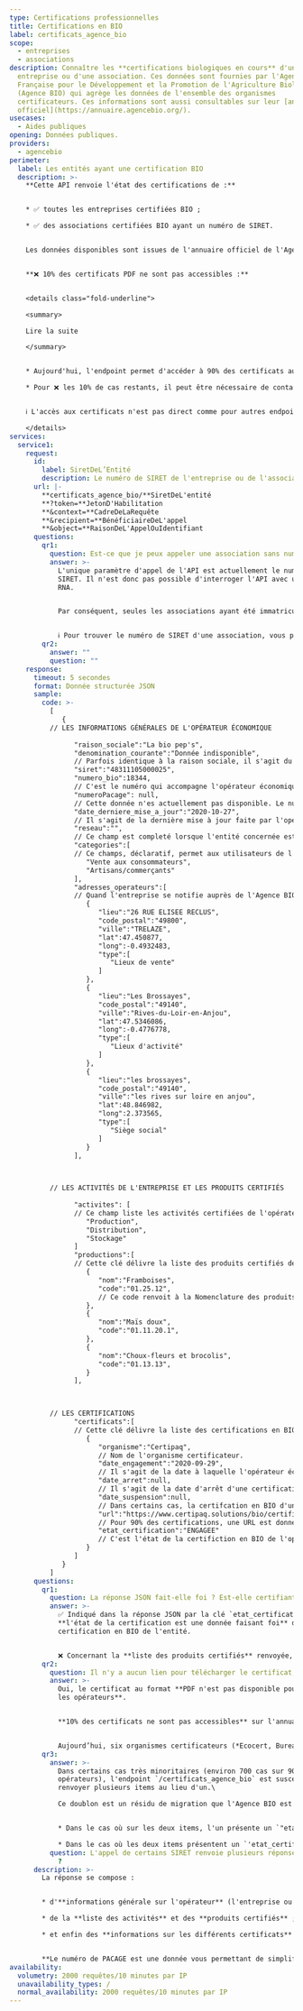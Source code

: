```yaml
---
type: Certifications professionnelles
title: Certifications en BIO
label: certificats_agence_bio
scope:
  - entreprises
  - associations
description: Connaître les **certifications biologiques en cours** d'une
  entreprise ou d'une association. Ces données sont fournies par l'Agence
  Française pour le Développement et la Promotion de l'Agriculture Biologique
  (Agence BIO) qui agrège les données de l'ensemble des organismes
  certificateurs. Ces informations sont aussi consultables sur leur [annuaire
  officiel](https://annuaire.agencebio.org/).
usecases:
  - Aides publiques
opening: Données publiques.
providers:
  - agencebio
perimeter:
  label: Les entités ayant une certification BIO
  description: >-
    **Cette API renvoie l'état des certifications de :**


    * ✅ toutes les entreprises certifiées BIO ; 

    * ✅ des associations certifiées BIO ayant un numéro de SIRET.


    Les données disponibles sont issues de l'annuaire officiel de l'Agence BIO, lui même alimenté par les différents organismes certificateurs : la donnée JSON renvoyée est elle-même certifiée.


    **❌ 10% des certificats PDF ne sont pas accessibles :** 


    <details class="fold-underline">

    <summary>

    Lire la suite

    </summary>


    * Aujourd'hui, l'endpoint permet d'accéder à 90% des certificats au format PDF correspondant aux opérateurs des ✅ **six organismes certificateurs** (*Ecocert, Bureau Veritas, Certipaq, Alpes contrôles, Certis* et *Control Union*) ayant mis en ligne ces documents.

    * Pour ❌ les 10% de cas restants, il peut être nécessaire de contacter l'organisme certificateur pour obtenir la pièce justificative.


    ℹ️ L'accès aux certificats n'est pas direct comme pour autres endpoint API Entreprise. Les documents sont accessibles en suivant le lien transmis, permettant de se rendre sur la page HTML de l'annuaire en ligne sur lequel il est possible de télécharger les certificats.

    </details>
services:
  service1:
    request:
      id:
        label: SiretDeL’Entité
        description: Le numéro de SIRET de l'entreprise ou de l'association
      url: |-
        **certificats_agence_bio/**SiretDeL'entité
        **?token=**JetonD'Habilitation
        **&context=**CadreDeLaRequête
        **&recipient=**BénéficiaireDeL'appel
        **&object=**RaisonDeL'AppelOuIdentifiant
      questions:
        qr1:
          question: Est-ce que je peux appeler une association sans numéro de SIRET ?
          answer: >-
            L'unique paramètre d'appel de l'API est actuellement le numéro de
            SIRET. Il n'est donc pas possible d'interroger l'API avec un numéro
            RNA.


            Par conséquent, seules les associations ayant été immatriculées au Répertoire Sirene, et donc dotées d'un numéro de SIRET, sont accessibles depuis cet endpoint.


            ℹ️ Pour trouver le numéro de SIRET d'une association, vous pouvez vous aider de l'[annuaire des entreprises](https://annuaire-entreprises.data.gouv.fr/). En entrant le nom de l'association, si celle-ci est enregistrée, vous la retrouverez.
        qr2:
          answer: ""
          question: ""
    response:
      timeout: 5 secondes
      format: Donnée structurée JSON
      sample:
        code: >-
          [
             {
          // LES INFORMATIONS GÉNÉRALES DE L'OPÉRATEUR ÉCONOMIQUE
             
                "raison_sociale":"La bio pep's",
                "denomination_courante":"Donnée indisponible",
                // Parfois identique à la raison sociale, il s'agit du nom donné à l'entité concernée.
                "siret":"48311105000025",
                "numero_bio":18344,
                // C'est le numéro qui accompagne l'opérateur économique (entreprise ou association certifiées en BIO) tout au long de sa vie, même en cas de changement d'activité, ou d'orgnanisme de certification. Seule le changement de numéro de SIRET implique un changement du numéro BIO.
                "numeroPacage": null,
                // Cette donnée n'es actuellement pas disponible. Le numéro de PACAGE est l'identifiant de l'exploitation de l'opérateur dans sa déclaration d'aide PAC.
                "date_derniere_mise_a_jour":"2020-10-27",
                // Il s'agit de la dernière mise à jour faite par l'opérateur économique. Celle-ci n'implique donc pas une mise à jour de toutes les données.
                "reseau":"",
                // Ce champ est completé lorsque l'entité concernée est rattachée à un réseau. C'est souvent le cas pour les distributeurs. Cette donnée est déclarative.
                "categories":[
                // Ce champs, déclaratif, permet aux utilisateurs de l'Annuaire de l'Agence BIO (https://www.agencebio.org/vos-outils/annuaire/) de filtrer les opérateurs économiques avec six catégories : "Artisans/commerçants" ; "Grandes surfaces généralistes" ; "Grossistes" ; "Magasins spécialisés" ; "Restaurants" ; "Vente aux consommateurs".
                   "Vente aux consommateurs",
                   "Artisans/commerçants"
                ],
                "adresses_operateurs":[
                // Quand l'entreprise se notifie auprès de l'Agence BIO, une adresse postale récupérée auprès de l'INSEE est automatiquement proposée. L'opérateur économique peut décider d'ajouter d'autres adresses. Ce qui est le cas dans l'exemple ci-dessous avec le lieu de vente, le lieu d'activité et le siège social. Dans la grande majortié des cas, les opérateurs ne déclarent qu'une seule adresse.
                   {
                      "lieu":"26 RUE ELISEE RECLUS",
                      "code_postal":"49800",
                      "ville":"TRELAZE",
                      "lat":47.450877,
                      "long":-0.4932483,
                      "type":[
                         "Lieux de vente"
                      ]
                   },
                   {
                      "lieu":"Les Brossayes",
                      "code_postal":"49140",
                      "ville":"Rives-du-Loir-en-Anjou",
                      "lat":47.5346086,
                      "long":-0.4776778,
                      "type":[
                         "Lieux d'activité"
                      ]
                   },
                   {
                      "lieu":"les brossayes",
                      "code_postal":"49140",
                      "ville":"les rives sur loire en anjou",
                      "lat":48.846982,
                      "long":2.373565,
                      "type":[
                         "Siège social"
                      ]
                   }
                ],


                
          // LES ACTIVITÉS DE L'ENTREPRISE ET LES PRODUITS CERTIFIÉS
             
                "activites": [
                // Ce champ liste les activités certifiées de l'opérateur économique : "Production", "Preparation", "Distribution", "Stockage", "Importation" et/ou "Restauration".
                   "Production", 
                   "Distribution", 
                   "Stockage"
                ]      
                "productions":[
                // Cette clé délivre la liste des produits certifiés de l'opérateur économique. Cette liste n'est disponible que si l'opérateur a déclaré une activité de "Production".
                   {
                      "nom":"Framboises",
                      "code":"01.25.12",
                      // Ce code renvoit à la Nomenclature des produits français de l'INSEE, disponible par en suivant ce lien : https://www.insee.fr/fr/metadonnees/cpfr21?champRecherche=true 
                   },
                   {
                      "nom":"Maïs doux",
                      "code":"01.11.20.1",
                   },
                   {
                      "nom":"Choux-fleurs et brocolis",
                      "code":"01.13.13",
                   }
                ],


                
          // LES CERTIFICATIONS
                "certificats":[
                // Cette clé délivre la liste des certifications en BIO de l'opérateur. Un opérateur peut avoir plusieurs certificats s'il a plusieurs organismes certificateurs.
                   {
                      "organisme":"Certipaq",
                      // Nom de l'organisme certificateur.
                      "date_engagement":"2020-09-29",
                      // Il s'agit de la date à laquelle l'opérateur économique s'engage à respecter le cahier des charges BIO. Cette donnée est fournie par l'organisme certificateur et fait référence. Cette date ne correspond pas forcément au démarrage concrêt de l'activité.
                      "date_arret":null,
                      // Il s'agit de la date d'arrêt d'une certification. Ce cas assez rare.
                      "date_suspension":null,
                      // Dans certains cas, la certifcation en BIO d'un opérateur peut être "SUSPENDUE" (voir ci-dessous), cette date correspond à cette suspension.
                      "url":"https://www.certipaq.solutions/bio/certificats/fiche/56530/barbot-fabrice/",
                      // Pour 90% des certifications, une URL est donnée, permettant de se rendre sur le site de l'organisme certificateur donnant accès au certificat au format PDF. Pour en savoir plus, consulter le bloc question/réponse de cette documentation.
                      "etat_certification":"ENGAGEE"
                      // C'est l'état de la certifiction en BIO de l'opérateur. Lorsque la certification est active, la certification est dite "ENGAGEE". Lorsque la certification est arrêtée temporairement par l'organisme de certification, généralement parce qu'un écart a été observé avec le règlement, la certification est"SUSPENDUE". Cette suspension est temporaire. Si la suspension dure un an, l'état indique "RETIREE". Si la suspension est définitive, l'état indique "ARRETEE".
                   }
                ]
             }
          ]
      questions:
        qr1:
          question: La réponse JSON fait-elle foi ? Est-elle certifiante ?
          answer: >-
            ✅ Indiqué dans la réponse JSON par la clé `etat_certification`,
            **l'état de la certification est une donnée faisant foi** de la
            certification en BIO de l'entité.


            ❌ Concernant la **liste des produits certifiés** renvoyée, **un décalage avec la réalité du terrain peut subvenir** car les données correspondent actuellement à la déclaration de l'opérateur. L'Agence BIO travaille avec les organismes certificateurs pour récupérer de façon automatique les productions certifiées.
        qr2:
          question: Il n'y a aucun lien pour télécharger le certificat, est-ce normal ?
          answer: >-
            Oui, le certificat au format **PDF n'est pas disponible pour tous
            les opérateurs**.


            **10% des certificats ne sont pas accessibles** sur l'annuaire de l'Agence BIO. Cet endpoint vous donne l'URL d'accès à la page HTML de l'annuaire dans le cas où le certificat est disponible.


            Aujourd’hui, six organismes certificateurs (*Ecocert, Bureau Veritas, Certipaq, Alpes controles, Certis* et *Control Union*) ont mis en ligne les certificats. Pour les 10% restants, il peut être nécessaire de contacter l'organisme certificateur indiqué dans la réponse JSON pour obtenir la pièce justificative.
        qr3:
          answer: >-
            Dans certains cas très minoritaires (environ 700 cas sur 90 000
            opérateurs), l'endpoint `/certificats_agence_bio` est susceptible de
            renvoyer plusieurs items au lieu d'un.\

            Ce doublon est un résidu de migration que l'Agence BIO est en train de progressivement résorber.


            * Dans le cas où sur les deux items, l'un présente un `"etat_certification" = "ARRETEE"`/`"SUSPENDUE"`/`"RETIREE"` ; et le doublon, un `"etat_certification" = "ENGAGEE"`. Vous pouvez tenir compte uniquement de ce dernier. La section présentant un état engagé prévalant sur l'autre.

            * Dans le cas où les deux items présentent un `'etat_certification'` engagé. Il n'y aucun moyen de savoir lequel est à jour. L'Agence BIO elle-même résorbe progressivement ces doublons en collaboration avec les organismes certificateurs.
          question: L'appel de certains SIRET renvoie plusieurs réponses, laquelle choisir
            ?
      description: >-
        La réponse se compose : 


        * d'**informations générale sur l'opérateur** (l'entreprise ou l'association certifiée), telles que sa raison sociale, son numéro BIO, ses adresses postales ;

        * de la **liste des activités** et des **produits certifiés** ;

        * et enfin des **informations sur les différents certificats** (état de la certification, nom de l'organisme, dates clés) accompagnées d'une **URL pour télécharger le certificat** depuis l'annuaire de l'Agence BIO.


        **Le numéro de PACAGE est une donnée vous permettant de simplifier vos démarches ?** il n'est actuellement pas disponible mais pourrait l'être à l'avenir, merci de nous transmettre votre besoin à l'adresse [support@entreprise.api.gouv.fr](mailto:support@entreprise.api.gouv.fr).
availability:
  volumetry: 2000 requêtes/10 minutes par IP
  unavailability_types: /
  normal_availability: 2000 requêtes/10 minutes par IP
---
```

